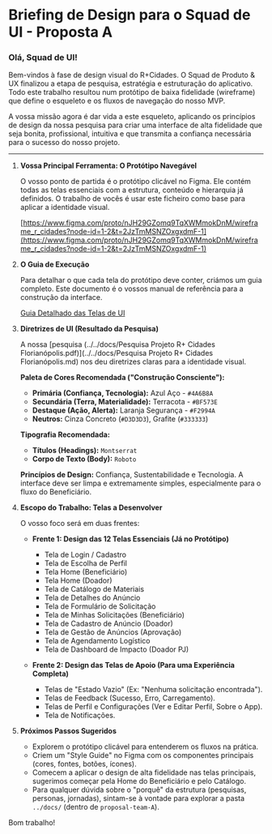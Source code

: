# Briefing de Design para o Squad de UI - Proposta A

### Olá, Squad de UI!

Bem-vindos à fase de design visual do R+Cidades. O Squad de Produto & UX finalizou a etapa de pesquisa, estratégia e estruturação do aplicativo. Todo este trabalho resultou num protótipo de baixa fidelidade (wireframe) que define o esqueleto e os fluxos de navegação do nosso MVP.

A vossa missão agora é dar vida a este esqueleto, aplicando os princípios de design da nossa pesquisa para criar uma interface de alta fidelidade que seja bonita, profissional, intuitiva e que transmita a confiança necessária para o sucesso do nosso projeto.

---

1.  **Vossa Principal Ferramenta: O Protótipo Navegável**

    O vosso ponto de partida é o protótipo clicável no Figma. Ele contém todas as telas essenciais com a estrutura, conteúdo e hierarquia já definidos. O trabalho de vocês é usar este ficheiro como base para aplicar a identidade visual.

    [https://www.figma.com/proto/nJH29GZomq9TqXWMmokDnM/wireframe_r_cidades?node-id=1-2&t=2JzTmMSNZOxgxdmF-1](https://www.figma.com/proto/nJH29GZomq9TqXWMmokDnM/wireframe_r_cidades?node-id=1-2&t=2JzTmMSNZOxgxdmF-1)

2.  **O Guia de Execução**

    Para detalhar o que cada tela do protótipo deve conter, criámos um guia completo. Este documento é o vossos manual de referência para a construção da interface.

    [Guia Detalhado das Telas de UI](./guia_telas_ui.md)

3.  **Diretrizes de UI (Resultado da Pesquisa)**

    A nossa [pesquisa (../../docs/Pesquisa Projeto R+ Cidades Florianópolis.pdf)](../../docs/Pesquisa Projeto R+ Cidades Florianópolis.md) nos deu diretrizes claras para a identidade visual.

    **Paleta de Cores Recomendada ("Construção Consciente"):**

    * **Primária (Confiança, Tecnologia):** Azul Aço - `#4A6B8A`
    * **Secundária (Terra, Materialidade):** Terracota - `#BF573E`
    * **Destaque (Ação, Alerta):** Laranja Segurança - `#F2994A`
    * **Neutros:** Cinza Concreto (`#D3D3D3`), Grafite (`#333333`)

    **Tipografia Recomendada:**

    * **Títulos (Headings):** `Montserrat`
    * **Corpo de Texto (Body):** `Roboto`

    **Princípios de Design:** Confiança, Sustentabilidade e Tecnologia. A interface deve ser limpa e extremamente simples, especialmente para o fluxo do Beneficiário.

4.  **Escopo do Trabalho: Telas a Desenvolver**

    O vosso foco será em duas frentes:

    * **Frente 1: Design das 12 Telas Essenciais (Já no Protótipo)**
        * Tela de Login / Cadastro
        * Tela de Escolha de Perfil
        * Tela Home (Beneficiário)
        * Tela Home (Doador)
        * Tela de Catálogo de Materiais
        * Tela de Detalhes do Anúncio
        * Tela de Formulário de Solicitação
        * Tela de Minhas Solicitações (Beneficiário)
        * Tela de Cadastro de Anúncio (Doador)
        * Tela de Gestão de Anúncios (Aprovação)
        * Tela de Agendamento Logístico
        * Tela de Dashboard de Impacto (Doador PJ)

    * **Frente 2: Design das Telas de Apoio (Para uma Experiência Completa)**
        * Telas de "Estado Vazio" (Ex: "Nenhuma solicitação encontrada").
        * Telas de Feedback (Sucesso, Erro, Carregamento).
        * Telas de Perfil e Configurações (Ver e Editar Perfil, Sobre o App).
        * Tela de Notificações.

5.  **Próximos Passos Sugeridos**

    * Explorem o protótipo clicável para entenderem os fluxos na prática.
    * Criem um "Style Guide" no Figma com os componentes principais (cores, fontes, botões, ícones).
    * Comecem a aplicar o design de alta fidelidade nas telas principais, sugerimos começar pela Home do Beneficiário e pelo Catálogo.
    * Para qualquer dúvida sobre o "porquê" da estrutura (pesquisas, personas, jornadas), sintam-se à vontade para explorar a pasta `../docs/` (dentro de `proposal-team-A`).

Bom trabalho!
